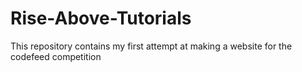 # Rise-Above-Tutorials
This repository contains my first attempt at making a website for the codefeed competition
